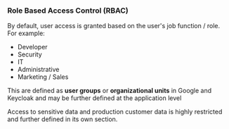 ### Role Based Access Control (RBAC)

By default, user access is granted based on the user's job function / role.
For example:

- Developer
- Security
- IT
- Administrative
- Marketing / Sales

This are defined as **user groups** or **organizational units** in Google and Keycloak and may be further defined at the application level

Access to sensitive data and production customer data is highly restricted and
further defined in its own section.
